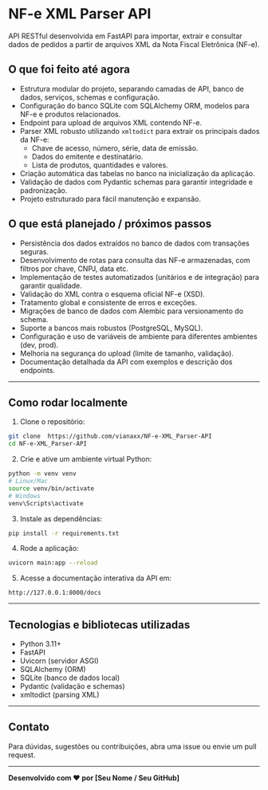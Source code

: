 # NF-e XML Parser API

API RESTful desenvolvida em FastAPI para importar, extrair e consultar dados de pedidos a partir de arquivos XML da Nota Fiscal Eletrônica (NF-e).

## O que foi feito até agora

- Estrutura modular do projeto, separando camadas de API, banco de dados, serviços, schemas e configuração.
- Configuração do banco SQLite com SQLAlchemy ORM, modelos para NF-e e produtos relacionados.
- Endpoint para upload de arquivos XML contendo NF-e.
- Parser XML robusto utilizando `xmltodict` para extrair os principais dados da NF-e:
  - Chave de acesso, número, série, data de emissão.
  - Dados do emitente e destinatário.
  - Lista de produtos, quantidades e valores.
- Criação automática das tabelas no banco na inicialização da aplicação.
- Validação de dados com Pydantic schemas para garantir integridade e padronização.
- Projeto estruturado para fácil manutenção e expansão.

## O que está planejado / próximos passos

- Persistência dos dados extraídos no banco de dados com transações seguras.
- Desenvolvimento de rotas para consulta das NF-e armazenadas, com filtros por chave, CNPJ, data etc.
- Implementação de testes automatizados (unitários e de integração) para garantir qualidade.
- Validação do XML contra o esquema oficial NF-e (XSD).
- Tratamento global e consistente de erros e exceções.
- Migrações de banco de dados com Alembic para versionamento do schema.
- Suporte a bancos mais robustos (PostgreSQL, MySQL).
- Configuração e uso de variáveis de ambiente para diferentes ambientes (dev, prod).
- Melhoria na segurança do upload (limite de tamanho, validação).
- Documentação detalhada da API com exemplos e descrição dos endpoints.

---

## Como rodar localmente

1. Clone o repositório:

```bash
git clone  https://github.com/vianaxx/NF-e-XML_Parser-API
cd NF-e-XML_Parser-API
````

2. Crie e ative um ambiente virtual Python:

```bash
python -m venv venv
# Linux/Mac
source venv/bin/activate
# Windows
venv\Scripts\activate
```

3. Instale as dependências:

```bash
pip install -r requirements.txt
```

4. Rode a aplicação:

```bash
uvicorn main:app --reload
```

5. Acesse a documentação interativa da API em:

```
http://127.0.0.1:8000/docs
```

---

## Tecnologias e bibliotecas utilizadas

* Python 3.11+
* FastAPI
* Uvicorn (servidor ASGI)
* SQLAlchemy (ORM)
* SQLite (banco de dados local)
* Pydantic (validação e schemas)
* xmltodict (parsing XML)

---

## Contato

Para dúvidas, sugestões ou contribuições, abra uma issue ou envie um pull request.

---

**Desenvolvido com ❤️ por \[Seu Nome / Seu GitHub]**
